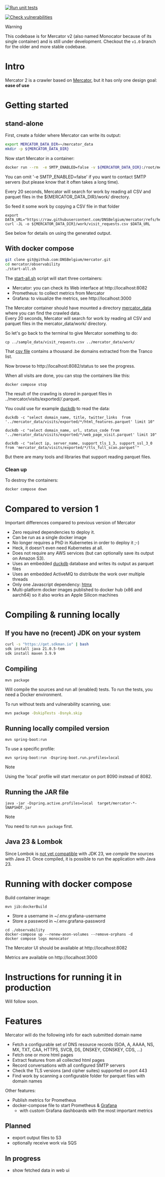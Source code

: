 [![Run unit tests](https://github.com/DNSBelgium/mercator/actions/workflows/junit-report.yml/badge.svg)](https://github.com/DNSBelgium/mercator/actions/workflows/junit-report.yml)

[![Check vulnerabilities](https://github.com/DNSBelgium/mercator/actions/workflows/snyk.yml/badge.svg)](https://github.com/DNSBelgium/mercator/actions/workflows/snyk.yml)

> [!WARNING]  
> This codebase is for Mercator v2 (also named Monocator because of its single container) and is still under development. Checkout the `v1.0` branch for the older and more stable codebase.


# Intro

Mercator 2 is a crawler based on [Mercator](https://github.com/DNSBelgium/mercator/tree/v1.0), but it has only one design goal: **ease of use**

# Getting started

## stand-alone

First, create a folder where Mercator can write its output:

```bash
export MERCATOR_DATA_DIR=~/mercator_data
mkdir -p ${MERCATOR_DATA_DIR} 
```

Now start Mercator in a container:

```bash
docker run --rm  -e SMTP_ENABLED=false -v ${MERCATOR_DATA_DIR}:/root/mercator -p 8082:8082 ghcr.io/dnsbelgium/mercator:latest
```

You can omit '-e SMTP_ENABLED=false' if you want to contact SMTP servers (but please know that it often takes a long time).

Every 20 seconds, Mercator will search for work by reading all CSV and parquet files in the ${MERCATOR_DATA_DIR}/work/ directory.

So feed it some work by copying a CSV file in that folder
```
export DATA_URL="https://raw.githubusercontent.com/DNSBelgium/mercator/refs/heads/main/sample_data/visit_requests.csv"
curl -JL -o ${MERCATOR_DATA_DIR}/work/visit_requests.csv $DATA_URL   
```

See below for details on using the generated output.

## With docker compose

```bash
git clone git@github.com:DNSBelgium/mercator.git
cd mercator/observability
./start-all.sh
```

The [start-all.sh](./observability/start-all.sh) script will start three containers:
* Mercator: you can check its Web interface at http://localhost:8082
* Prometheus: to collect metrics from Mercator
* Grafana: to visualize the metrics, see http://localhost:3000

The Mercator container should have mounted a directory [mercator_data](./mercator_data) where you can find the crawled data.  
Every 20 seconds, Mercator will search for work by reading all CSV and parquet files in the mercator_data/work/ directory. 

So let's go back to the terminal to give Mercator something to do:
```
cp ../sample_data/visit_requests.csv ../mercator_data/work/  
```

That [csv file](./sample_data/visit_requests.csv) contains a thousand .be domains extracted from the Tranco list.

Now browse to http://localhost:8082/status to see the progress.
   
When all visits are done, you can stop the containers like this:

```
docker compose stop 
```

The result of the crawling is stored in parquet files in ../mercator/visits/exported/*/*.parquet.

You could use for example [duckdb](https://duckdb.org/#quickinstall) to read the data:

```
duckdb -c "select domain_name, title, twitter_links  from '../mercator_data/visits/exported/*/html_features.parquet' limit 10"  
```

```
duckdb -c "select domain_name, url, status_code from '../mercator_data/visits/exported/*/web_page_visit.parquet' limit 10"
```

```
duckdb -c "select ip, server_name, support_tls_1_3, support_ssl_3_0  from 'mercator_data/visits/exported/*/tls_full_scan.parquet'"
```

But there are many tools and libraries that support reading parquet files.
          
### Clean up

To destroy the containers:
```bash
docker compose down 
```
      
# Compared to version 1

Important differences compared to previous version of Mercator 
  
* Zero required dependencies to deploy it.
* Can be run as a single docker image 
* No longer requires a PhD in Kubernetes in order to deploy it ;-)
* Heck, it doesn't even need Kubernetes at all.
* Does not require any AWS services (but can optionally save its output on Amazon S3). 
* Uses an embedded [duckdb](https://duckdb.org/) database and writes its output as parquet files
* Uses an embedded ActiveMQ to distribute the work over multiple threads
* Only one Javascript dependency: [htmx](https://htmx.org/)
* Multi-platform docker images published to docker hub (x86 and aarch64) so it also works an Apple Silicon machines

# Compiling & running locally 

## If you have no (recent) JDK on your system

```bash
curl -s "https://get.sdkman.io" | bash
sdk install java 21.0.5-tem
sdk install maven 3.9.9 
```

## Compiling

```
mvn package
```
Will compile the sources and run all (enabled) tests. To run the tests, you need a Docker environment.

To run without tests and vulnerability scanning, use:
```bash
mvn package -DskipTests -Dsnyk.skip
```

## Running locally compiled version

```
mvn spring-boot:run
```

To use a specific profile: 
```
mvn spring-boot:run -Dspring-boot.run.profiles=local
```

>[!NOTE]
> Using the 'local' profile will start mercator on port 8090 instead of 8082.

## Running the JAR file
```
java -jar -Dspring.active.profiles=local  target/mercator-*-SNAPSHOT.jar
```

>[!NOTE]
> You need to run `mvn package` first.

## Java 23 & Lombok

Since Lombok is [not yet compatible](https://github.com/projectlombok/lombok/issues/3722) with JDK 23, we *compile* the sources with Java 21.
Once compiled, it is possible to *run* the application with Java 23.

# Running with docker compose

Build container image:
```
mvn jib:dockerBuild
```

* Store a username in ~/.env.grafana-username
* Store a password in ~/.env.grafana-password

```
cd ./observability
docker-compose up --renew-anon-volumes --remove-orphans -d
docker compose logs monocator 
```

The Mercator UI should be available at http://localhost:8082

Metrics are available on http://localhost:3000 
                 
# Instructions for running it in production

Will follow soon.

# Features
  
Mercator will do the following info for each submitted domain name
* Fetch a configurable set of DNS resource records (SOA, A, AAAA, NS, MX, TXT, CAA, HTTPS, SVCB, DS, DNSKEY, CDNSKEY, CDS, ...)
* Fetch one or more html pages
* Extract features from all collected html pages
* Record conversations with all configured SMTP servers
* Check the TLS versions (and cipher suites) supported on port 443
* Find work by scanning a configurable folder for parquet files with domain names

Other features:
* Publish metrics for Prometheus
* docker-compose file to start Prometheus & [Grafana](http://localhost:3000)  
  * with custom Grafana dashboards with the most important metrics

## Planned
* export output files to S3
* optionally receive work via SQS

## In progress
* show fetched data in web ui
